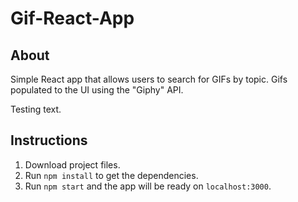 # Gif-React-App

## About

Simple React app that allows users to search for GIFs by topic. Gifs populated to the UI using the "Giphy" API. 

Testing text.

## Instructions

1. Download project files.
2. Run `npm install` to get the dependencies. 
3. Run `npm start` and the app will be ready on `localhost:3000`.
